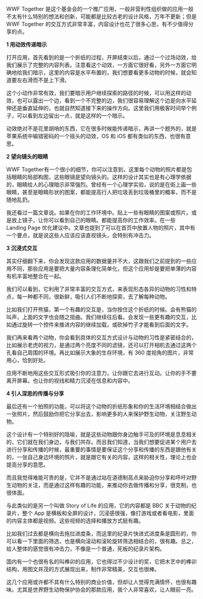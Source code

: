 WWF Together 是这个基金会的一个推广应用，一般非营利性组织做的应用一般不太有什么特别的想法和创新，可能都是比较古老的设计风格，万年不更新；但是WWF Together 的交互方式非常丰富，内容设计也花了很多心思，有不少值得分享的点。

**1 用动效传递暗示**

打开应用，首先看到的是一个折纸的过程，开屏结束以后，通过一个过场动效，给我们展示了完整的内容列表。注意看这个动效，一方面它很好看，另外一方面它明确地给我们暗示，这里的内容是水平布置的，我们想要看更多动物的时候，就会知道要左右滑而不是上下滑。

这个小动作非常有效，我们要暗示用户继续探索的路径的时候，可以用这样的动效，也可以露出一个边，看到一个不完整的边，我们很容易理解这个边是向水平延伸还是垂直延伸的，也就自然知道接下来的操作方向。这里我们用极客时间举个例子，可以看到左边留出一点，就是这样的一个暗示。

动效绝对不是花里胡哨的东西，它在很多时候能传递暗示，再讲一个题外的，就是苹果系统中输错密码的一个摇头的动效，OS 和 iOS 都有类似的东西，也很有意思。

**2 望向镜头的眼睛**

WWF Together有一个很小的细节，你可以注意到，这里每个动物的照片都是包括眼睛的局部构图，这些眼镜是望向镜头的。这样的设计其实也是有心理学依据的，眼睛给人的心理暗示非常强烈。曾经有一个心理学实验，说的是在街上画一些眼睛，甚至是眼睛形状的图案，都能提高行人把垃圾丢到垃圾桶里的概率，而不是随地乱扔。

我还看过一篇文章说。如果在你的工作环境中。贴上一些有眼睛的图案或照片。或是放上镜子，让你可以看到自己的眼睛。都能提高你的工作效率。在一些 Landing Page 优化建议中。文章也提到了可以在首页中放置人物的照片，其中有一个要点，就是说这些人应该应该直视镜头，会特别有冲击力。

**3 沉浸式交互**

其实仔细翻下来，你会发现这款应用的数据量并不大，这跟我们之前提到的一些应用不同，那些应用是要把大量内容条理化简单化，但这个应用却是要把单薄的内容有机丰富地整合在一起。

我们可以看到，它利用了非常丰富的交互方式，来表现形态各异的动物的习性和特点，每一种都不同，很新鲜，吸引人们不断地探索，去了解每种动物。

比如我们打开熊猫，第一个有趣的交互是，当你按住这个折纸的时候。会有熊猫的叫声，上面的文字也会随之扭曲。我们继续往后看。会发现一些更有趣的交互，比如通过旋转一个控件来推进内容的继续加载，或砍掉竹子才能看到后面的文字。

我们再来看两个动物，你会看到具体的交互方式设计与动物的习性是紧密结合的，比如展示老虎的视力，是通过两个亮度不同的滤镜，还可以打开相机去通过这两个孔看自己周围的环境。再比如展示大象的生存环境，有 360 度视角的图片，非常用心，恰到好处。

应用不断地用这些交互形式吸引你的注意力，让你跟它去进行互动。让你的手不要离开屏幕。也让你的视线和精力沉浸在信息和内容中。

**4 引人深思的传播与分享**

最后还有一个拍照的功能，可以将这个动物的折纸形象和你的生活环境相结合做出一张照片，然后鼓励你把它分享出去，影响更多的人来保护野生动物，关注野生动物。

这个设计有一个特别好的隐喻，就是这些动物跟你身边触手可及的环境是息息相关的，它们就在我们身边，与我们共存。而且我们知道，当我们想要促进某个用户去进行分享和传播的时候，最重要的事情是要保证这个分享和传播的东西是跟他有关的，一张自己身边环境的照片，就是跟它有关的内容，这样的相关性，理论上也会提高分享的意愿。

而且我觉得难能可贵的是，它并不是通过站在道德制高点来胁迫你分享和呼吁对野生动物的关注，而是通过这样有趣的功能，来推动你去做传播和分享，很克制，也很体面。

与此类似的是另一个叫做 Story of Life 的应用，它的内容都是 BBC 关于动物的纪录片，整个 App 是横板和全屏的设计，沉浸感很强，像打游戏或者看电影，里面的内容主体都是视频。这些视频的选择和播放方式挺有趣。

比如我们过去都是横向去拖拉进度条，而这里的纪录片快进式进度条是圆形的，你可以看一下里面的筛选，也是横向滚动和滚轮旋转筛选相结合的，很有趣。总之，给人整体的感觉很有冲击力，不像是一个普通，死板的纪录片架构。

国内有一个也很有名的叫榫卯的应用，它也得过不少设计的奖，它把木艺中的榫卯结构，用图文并茂的方式展现出来，制作非常精美，交互也很棒。

这几个应用或许都不具有什么特别的商业价值，但却让人觉得充满情怀，也很有趣味。尤其是世界野生动物保护协会的那款应用，我个人非常喜欢，让人眼前一亮。